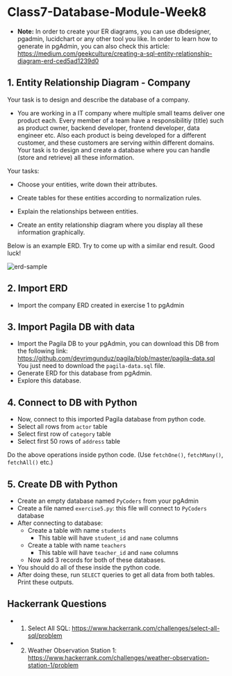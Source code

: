 # Class7-Database-Module-Week8

- **Note:** In order to create your ER diagrams, you can use dbdesigner, pgadmin, lucidchart or any other tool you like. In order to learn how to generate in pgAdmin, you can also check this article: https://medium.com/geekculture/creating-a-sql-entity-relationship-diagram-erd-ced5ad1239d0

## 1. Entity Relationship Diagram - Company

Your task is to design and describe the database of a company.

- You are working in a IT company where multiple small teams deliver one product each. Every member of a team have a responsibilitiy (title) such as product owner, backend developer, frontend developer, data engineer etc. Also each product is being developed for a different customer, and these customers are serving within different domains. Your task is to design and create a database where you can handle (store and retrieve) all these information.

Your tasks:

- Choose your entities, write down their attributes.

- Create tables for these entities according to normalization rules.

- Explain the relationships between entities.

- Create an entity relationship diagram where you display all these information graphically.

Below is an example ERD. Try to come up with a similar end result. Good luck!

![erd-sample](https://user-images.githubusercontent.com/45574672/201494999-f67ed2ac-d1d5-4d06-9dfb-ba205eb7828e.png)


## 2. Import ERD 

- Import the company ERD created in exercise 1 to pgAdmin 

## 3. Import Pagila DB with data

- Import the Pagila DB to your pgAdmin, you can download this DB from the following link: 
https://github.com/devrimgunduz/pagila/blob/master/pagila-data.sql
You just need to download the `pagila-data.sql` file.
- Generate ERD for this database from pgAdmin.
- Explore this database.

## 4. Connect to DB with Python

- Now, connect to this imported Pagila database from python code.
- Select all rows from `actor` table
- Select first row of `category` table
- Select first 50 rows of `address` table

Do the above operations inside python code. (Use `fetchOne()`, `fetchMany()`, `fetchAll()` etc.) 

## 5. Create DB with Python

- Create an empty database named `PyCoders` from your pgAdmin
- Create a file named `exercise5.py`: this file will connect to `PyCoders` database
- After connecting to database:
  - Create a table with name `students`
    - This table will have `student_id` and `name` columns
  - Create a table with name `teachers`
    - This table will have `teacher_id` and `name` columns
  - Now add 3 records for both of these databases.
- You should do all of these inside the python code. 
- After doing these, run `SELECT` queries to get all data from both tables. Print these outputs.

## Hackerrank Questions

- 1. Select All SQL: https://www.hackerrank.com/challenges/select-all-sql/problem
- 2. Weather Observation Station 1: https://www.hackerrank.com/challenges/weather-observation-station-1/problem

